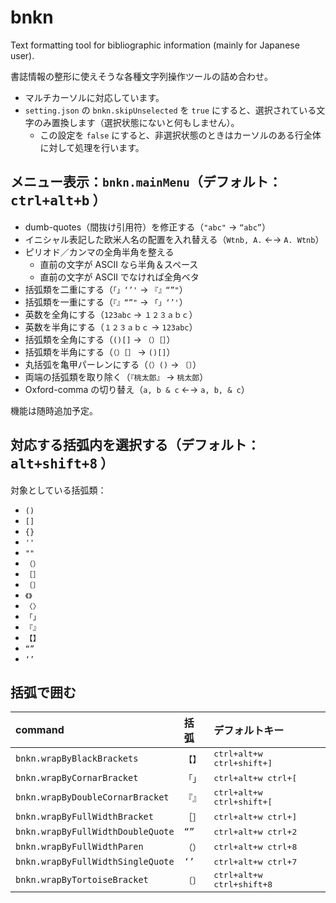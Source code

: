 # bnkn

Text formatting tool for bibliographic information (mainly for Japanese user).

書誌情報の整形に使えそうな各種文字列操作ツールの詰め合わせ。

+ マルチカーソルに対応しています。
+ `setting.json` の `bnkn.skipUnselected` を `true` にすると、選択されている文字のみ置換します（選択状態にないと何もしません）。
    + この設定を `false` にすると、非選択状態のときはカーソルのある行全体に対して処理を行います。

## メニュー表示：`bnkn.mainMenu`（デフォルト： <kbd>ctrl+alt+b</kbd> ）

+ dumb-quotes（間抜け引用符）を修正する（`"abc"` → `“abc”`）
+ イニシャル表記した欧米人名の配置を入れ替える（`Wtnb, A.` ←→ `A. Wtnb`）
+ ピリオド／カンマの全角半角を整える
    + 直前の文字が ASCII なら半角＆スペース
    + 直前の文字が ASCII でなければ全角ベタ
+ 括弧類を二重にする（`「」‘’'` → `『』“”"`）
+ 括弧類を一重にする（`『』“”"` → `「」‘’'`）
+ 英数を全角にする（`123abc` → `１２３ａｂｃ`）
+ 英数を半角にする（`１２３ａｂｃ` → `123abc`）
+ 括弧類を全角にする（`()[]` → `（）［］`）
+ 括弧類を半角にする（`（）［］` → `()[]`）
+ 丸括弧を亀甲パーレンにする（`（）()` →  `〔〕`）
+ 両端の括弧類を取り除く（`『桃太郎』` → `桃太郎`）
+ Oxford-comma の切り替え（`a, b & c` ←→ `a, b, & c`）

機能は随時追加予定。

## 対応する括弧内を選択する（デフォルト： <kbd>alt+shift+8</kbd> ）


対象としている括弧類：

+ `()`
+ `[]`
+ `{}`
+ `''`
+ `""`
+ `（）`
+ `［］`
+ `〔〕`
+ `《》`
+ `〈〉`
+ `「」`
+ `『』`
+ `【】`
+ `“”`
+ `‘’`

## 括弧で囲む

| command | 括弧 | デフォルトキー|
| :--- | :--- | :--- |
| `bnkn.wrapByBlackBrackets` | `【】`| <kbd>ctrl+alt+w ctrl+shift+]</kbd> |
| `bnkn.wrapByCornarBracket` | `「」`| <kbd>ctrl+alt+w ctrl+[</kbd> |
| `bnkn.wrapByDoubleCornarBracket` | `『』`| <kbd>ctrl+alt+w ctrl+shift+[</kbd> |
| `bnkn.wrapByFullWidthBracket` | `［］`| <kbd>ctrl+alt+w ctrl+]</kbd> |
| `bnkn.wrapByFullWidthDoubleQuote` | `“”`| <kbd>ctrl+alt+w ctrl+2</kbd> |
| `bnkn.wrapByFullWidthParen` | `（）`| <kbd>ctrl+alt+w ctrl+8</kbd> |
| `bnkn.wrapByFullWidthSingleQuote` | `‘’`| <kbd>ctrl+alt+w ctrl+7</kbd> |
| `bnkn.wrapByTortoiseBracket` | `〔〕`| <kbd>ctrl+alt+w ctrl+shift+8</kbd> |
